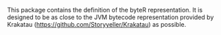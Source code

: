 This package contains the definition of the byteR representation.
It is designed to be as close to the JVM bytecode representation
provided by Krakatau (https://github.com/Storyyeller/Krakatau)
as possible.
